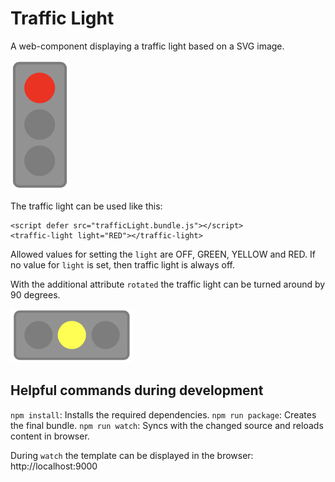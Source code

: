 # Traffic Light
A web-component displaying a traffic light based on a SVG image.

![](_img/default.png)

The traffic light can be used like this:

```
<script defer src="trafficLight.bundle.js"></script>
<traffic-light light="RED"></traffic-light>
```

Allowed values for setting the `light` are OFF, GREEN, YELLOW and RED.
If no value for `light` is set, then traffic light is always off.

With the additional attribute `rotated` the traffic light can be turned around by 90 degrees.

![](_img/rotated.png)


## Helpful commands during development

`npm install`: Installs the required dependencies.
`npm run package`: Creates the final bundle.
`npm run watch`: Syncs with the changed source and reloads content in browser.

During `watch` the template can be displayed in the browser: http://localhost:9000